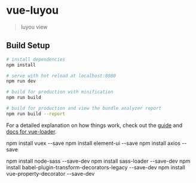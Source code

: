 # vue-luyou

> luyou view

## Build Setup

``` bash
# install dependencies
npm install

# serve with hot reload at localhost:8080
npm run dev

# build for production with minification
npm run build

# build for production and view the bundle analyzer report
npm run build --report
```

For a detailed explanation on how things work, check out the [guide](http://vuejs-templates.github.io/webpack/) and [docs for vue-loader](http://vuejs.github.io/vue-loader).


npm install vuex --save
npm install element-ui --save
npm install axios --save

npm install node-sass --save-dev
npm install  sass-loader  --save-dev
npm install babel-plugin-transform-decorators-legacy  --save-dev
npm install vue-property-decorator  --save-dev

